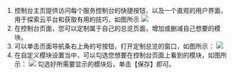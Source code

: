 1. 控制台主页提供访问每个服务控制台的快捷按钮，以及一个直观的用户界面，用于探索云平台和获取有用的技巧，如图所示
![](https://main.qcloudimg.com/raw/4c9f7fc0d382a3b7c5776c3d88a42952.png)
2. 在控制台页面，您可以定制属于自己的总览页面，增加或删减自己想要的模块。
3. 可以单击页面导航条右上角的号按钮，打开定制总览的窗口，如图所示：
![](https://main.qcloudimg.com/raw/4d580a6a26414e4ebd4ea071557d73b9.png)
4. 在自定义模块设置当中，可以勾选您想要在控制台页面上看到的模块，如图所示：
![](https://main.qcloudimg.com/raw/f3ca102a37ce01b4b96cb76c091cbdd4.png)
勾选好所需要显示的模块后，单击【保存】即可。
